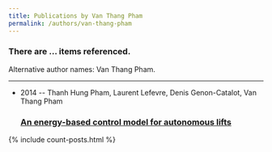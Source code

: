 ```yaml
---
title: Publications by Van Thang Pham
permalink: /authors/van-thang-pham
---
```


<h3 id="number-posts">There are ... items referenced.</h3>
<p id='info-authors'>Alternative author names: Van Thang Pham.</p>
<hr />
<ul class="post-list">
<li><span class='post-meta'>2014 -- Thanh Hung Pham, Laurent Lefevre, Denis Genon-Catalot, Van Thang Pham</span><h3><a class='post-link' href="{{ site.baseurl }}/an-energy-based-control-model-for-autonomous-lifts">An energy-based control model for autonomous lifts</a></h3></li>

</ul>
{% include count-posts.html %}
